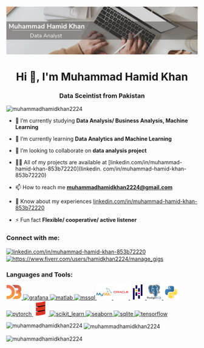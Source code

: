![logo]( https://github.com/MuhammadHamidKhan2224/Muhammad-Hamid-Khan-/blob/main/Beige%20and%20White%20Modern%20LinkedIn%20Background%20Photo.png)
<h1 align="center">Hi 👋, I'm Muhammad Hamid Khan</h1>
<h3 align="center">Data Sceintist from Pakistan</h3>

<p align="left"> <img src="https://komarev.com/ghpvc/?username=muhammadhamidkhan2224&label=Profile%20views&color=0e75b6&style=flat" alt="muhammadhamidkhan2224" /> </p>

- 🔭 I’m currently studying **Data Analysis/ Business Analysis, Machine Learning**

- 🌱 I’m currently learning **Data Analytics and Machine Learning**

- 👯 I’m looking to collaborate on **data analysis project**

- 👨‍💻 All of my projects are available at [linkedin.com/in/muhammad-hamid-khan-853b72220](linkedin. com/in/muhammad-hamid-khan-853b72220)

- 📫 How to reach me **muhammadhamidkhan2224@gmail.com**

- 📄 Know about my experiences [linkedin.com/in/muhammad-hamid-khan-853b72220](linkedin.com/in/muhammad-hamid-khan-853b72220)

- ⚡ Fun fact **Flexible/ cooperative/ active listener**

<h3 align="left">Connect with me:</h3>
<p align="left">
<a href="https://linkedin.com/in/linkedin.com/in/muhammad-hamid-khan-853b72220" target="blank"><img align="center" src="https://raw.githubusercontent.com/rahuldkjain/github-profile-readme-generator/master/src/images/icons/Social/linked-in-alt.svg" alt="linkedin.com/in/muhammad-hamid-khan-853b72220" height="30" width="40" /></a>
<a href="https://discord.gg/https://www.fiverr.com/users/hamidkhan2224/manage_gigs" target="blank"><img align="center" src="https://raw.githubusercontent.com/rahuldkjain/github-profile-readme-generator/master/src/images/icons/Social/discord.svg" alt="https://www.fiverr.com/users/hamidkhan2224/manage_gigs" height="30" width="40" /></a>
</p>

<h3 align="left">Languages and Tools:</h3>
<p align="left"> <a href="https://d3js.org/" target="_blank" rel="noreferrer"> <img src="https://raw.githubusercontent.com/devicons/devicon/master/icons/d3js/d3js-original.svg" alt="d3js" width="40" height="40"/> </a> <a href="https://grafana.com" target="_blank" rel="noreferrer"> <img src="https://www.vectorlogo.zone/logos/grafana/grafana-icon.svg" alt="grafana" width="40" height="40"/> </a> <a href="https://www.mathworks.com/" target="_blank" rel="noreferrer"> <img src="https://upload.wikimedia.org/wikipedia/commons/2/21/Matlab_Logo.png" alt="matlab" width="40" height="40"/> </a> <a href="https://www.microsoft.com/en-us/sql-server" target="_blank" rel="noreferrer"> <img src="https://www.svgrepo.com/show/303229/microsoft-sql-server-logo.svg" alt="mssql" width="40" height="40"/> </a> <a href="https://www.mysql.com/" target="_blank" rel="noreferrer"> <img src="https://raw.githubusercontent.com/devicons/devicon/master/icons/mysql/mysql-original-wordmark.svg" alt="mysql" width="40" height="40"/> </a> <a href="https://www.oracle.com/" target="_blank" rel="noreferrer"> <img src="https://raw.githubusercontent.com/devicons/devicon/master/icons/oracle/oracle-original.svg" alt="oracle" width="40" height="40"/> </a> <a href="https://pandas.pydata.org/" target="_blank" rel="noreferrer"> <img src="https://raw.githubusercontent.com/devicons/devicon/2ae2a900d2f041da66e950e4d48052658d850630/icons/pandas/pandas-original.svg" alt="pandas" width="40" height="40"/> </a> <a href="https://www.postgresql.org" target="_blank" rel="noreferrer"> <img src="https://raw.githubusercontent.com/devicons/devicon/master/icons/postgresql/postgresql-original-wordmark.svg" alt="postgresql" width="40" height="40"/> </a> <a href="https://www.python.org" target="_blank" rel="noreferrer"> <img src="https://raw.githubusercontent.com/devicons/devicon/master/icons/python/python-original.svg" alt="python" width="40" height="40"/> </a> <a href="https://pytorch.org/" target="_blank" rel="noreferrer"> <img src="https://www.vectorlogo.zone/logos/pytorch/pytorch-icon.svg" alt="pytorch" width="40" height="40"/> </a> <a href="https://www.scala-lang.org" target="_blank" rel="noreferrer"> <img src="https://raw.githubusercontent.com/devicons/devicon/master/icons/scala/scala-original.svg" alt="scala" width="40" height="40"/> </a> <a href="https://scikit-learn.org/" target="_blank" rel="noreferrer"> <img src="https://upload.wikimedia.org/wikipedia/commons/0/05/Scikit_learn_logo_small.svg" alt="scikit_learn" width="40" height="40"/> </a> <a href="https://seaborn.pydata.org/" target="_blank" rel="noreferrer"> <img src="https://seaborn.pydata.org/_images/logo-mark-lightbg.svg" alt="seaborn" width="40" height="40"/> </a> <a href="https://www.sqlite.org/" target="_blank" rel="noreferrer"> <img src="https://www.vectorlogo.zone/logos/sqlite/sqlite-icon.svg" alt="sqlite" width="40" height="40"/> </a> <a href="https://www.tensorflow.org" target="_blank" rel="noreferrer"> <img src="https://www.vectorlogo.zone/logos/tensorflow/tensorflow-icon.svg" alt="tensorflow" width="40" height="40"/> </a> </p>

<p><img align="left" src="https://github-readme-stats.vercel.app/api/top-langs?username=muhammadhamidkhan2224&show_icons=true&locale=en&layout=compact" alt="muhammadhamidkhan2224" /></p>

<p>&nbsp;<img align="center" src="https://github-readme-stats.vercel.app/api?username=muhammadhamidkhan2224&show_icons=true&locale=en" alt="muhammadhamidkhan2224" /></p>

<p><img align="center" src="https://github-readme-streak-stats.herokuapp.com/?user=muhammadhamidkhan2224&" alt="muhammadhamidkhan2224" /></p>
